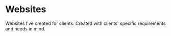 # Websites
Websites I've created for clients. Created with clients' specific requirements and needs in mind.
